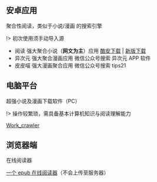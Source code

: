 ## 安卓应用

聚合性阅读，类似于小说/漫画 的搜索引擎  

!> 初次使用须手动导入源 

*   阅读 强大聚合小说（**网文为主**）应用  [酷安下载](https://www.coolapk.com/apk/com.gedoor.monkeybook) | [新版下载](https://www.coolapk.com/apk/256030)
*   异次元 强大聚合漫画应用 微信公众号搜索 异次元 APP 软件
*   皮皮喵 强大漫画聚合应用 微信公众号搜索 tips21 

## 电脑平台

超强小说及漫画下载软件（PC）
  
!> 操作较繁琐，需具备基本计算机知识与阅读理解能力

[Work_crawler](https://github.com/kanasimi/work_crawler)  

## 浏览器端

在线阅读器

[一个 epub 在线阅读器](https://epub.yunser.com)（不会上传至服务器）
